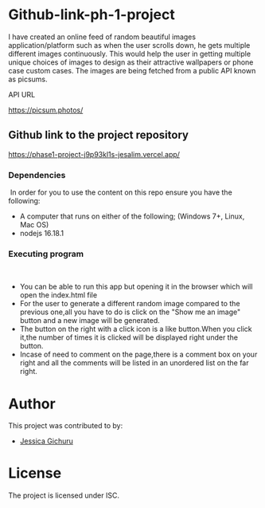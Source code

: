 # Github-link-ph-1-project
I have created an online feed of random beautiful images application/platform such as when the user scrolls down, he gets multiple different images continuously. This would help the user in getting multiple unique choices of images to design as their attractive wallpapers or phone case custom cases.
The images are being fetched from a public API known as picsums.


API URL

https://picsum.photos/

## Github link to the project repository

https://phase1-project-j9p93kl1s-jesalim.vercel.app/

### Dependencies
​
In order for you to use the content on this repo ensure you have the following:
​
* A computer that runs on either of the following; (Windows 7+, Linux, Mac OS)
* nodejs 16.18.1

### Executing program
​
* You can be able to run this app but opening it in the browser which will open the index.html file 
* For the user to generate a different random image compared to the previous one,all you have to do is click on the "Show me an image" button and a new image will be generated.
* The button on the right with a click icon is a like button.When you click it,the number of times it is clicked will be displayed right under the button.
* Incase of need to comment on the page,there is a comment box on your right and all the comments will be listed in an unordered list on the far right.


# Author
This project was contributed to by:
- [Jessica Gichuru](https://github.com/Jesalim)
​
# License
The project is licensed under ISC.
​